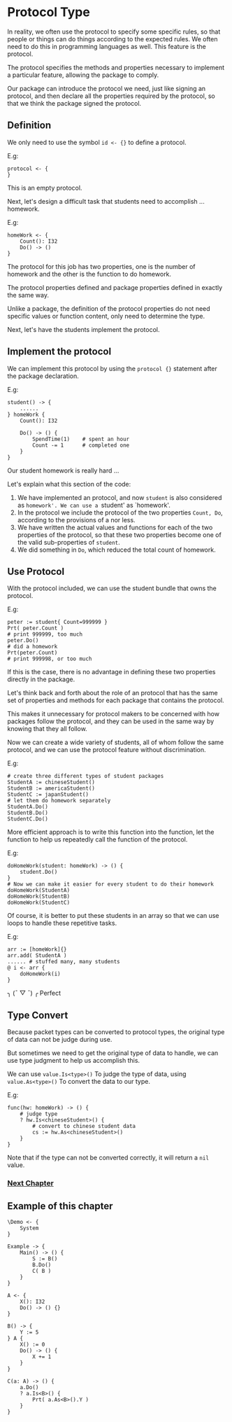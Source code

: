 # Protocol Type
In reality, we often use the protocol to specify some specific rules, so that people or things can do things according to the expected rules.
We often need to do this in programming languages as well. This feature is the protocol.

The protocol specifies the methods and properties necessary to implement a particular feature, allowing the package to comply.

Our package can introduce the protocol we need, just like signing an protocol, and then declare all the properties required by the protocol, so that we think the package signed the protocol.
## Definition
We only need to use the symbol `id <- {}` to define a protocol.

E.g:
```
protocol <- {
}
```
This is an empty protocol.

Next, let's design a difficult task that students need to accomplish ... homework.

E.g:
```
homeWork <- {
    Count(): I32
    Do() -> ()
}
```
The protocol for this job has two properties, one is the number of homework and the other is the function to do homework.

The protocol properties defined and package properties defined in exactly the same way.

Unlike a package, the definition of the protocol properties do not need specific values or function content, only need to determine the type.

Next, let's have the students implement the protocol.
## Implement the protocol
We can implement this protocol by using the `protocol {}` statement after the package declaration.

E.g:
```
student() -> {
    ......
} homeWork {
    Count(): I32

    Do() -> () {
        SpendTime(1)    # spent an hour
        Count -= 1      # completed one
    }
}
```
Our student homework is really hard ...

Let's explain what this section of the code:
1. We have implemented an protocol, and now `student` is also considered as `homework'. We can use a `student' as `homework'.
1. In the protocol we include the protocol of the two properties `Count, Do`, according to the provisions of a nor less.
1. We have written the actual values ​​and functions for each of the two properties of the protocol, so that these two properties become one of the valid sub-properties of `student`.
1. We did something in `Do`, which reduced the total count of homework.

## Use Protocol
With the protocol included, we can use the student bundle that owns the protocol.

E.g:
```
peter := student{ Count=999999 }
Prt( peter.Count )
# print 999999, too much
peter.Do()
# did a homework
Prt(peter.Count)
# print 999998, or too much
```
If this is the case, there is no advantage in defining these two properties directly in the package.

Let's think back and forth about the role of an protocol that has the same set of properties and methods for each package that contains the protocol.

This makes it unnecessary for protocol makers to be concerned with how packages follow the protocol, and they can be used in the same way by knowing that they all follow.

Now we can create a wide variety of students, all of whom follow the same protocol, and we can use the protocol feature without discrimination.

E.g:
```
# create three different types of student packages
StudentA := chineseStudent()
StudentB := americaStudent()
StudentC := japanStudent()
# let them do homework separately
StudentA.Do()
StudentB.Do()
StudentC.Do()
```
More efficient approach is to write this function into the function, let the function to help us repeatedly call the function of the protocol.

E.g:
```
doHomeWork(student: homeWork) -> () {
    student.Do()
}
# Now we can make it easier for every student to do their homework
doHomeWork(StudentA)
doHomeWork(StudentB)
doHomeWork(StudentC)
```
Of course, it is better to put these students in an array so that we can use loops to handle these repetitive tasks.

E.g:
```
arr := [homeWork]{}
arr.add( StudentA )
...... # stuffed many, many students
@ i <- arr {
    doHomeWork(i)
}
```
╮ (¯ ▽ ¯) ╭
Perfect

## Type Convert
Because packet types can be converted to protocol types, the original type of data can not be judge during use.

But sometimes we need to get the original type of data to handle, we can use type judgment to help us accomplish this.

We can use `value.Is<type>()` To judge the type of data, using `value.As<type>()` To convert the data to our type.

E.g:
```
func(hw: homeWork) -> () {
    # judge type
    ? hw.Is<chineseStudent>() {
        # convert to chinese student data
        cs := hw.As<chineseStudent>()
    }
}
```
Note that if the type can not be converted correctly, it will return a `nil` value.

### [Next Chapter](enumeration-type.md)

## Example of this chapter
```
\Demo <- {
    System
}

Example -> {
    Main() -> () {
        S := B()
        B.Do()
        C( B )
    }
}

A <- {
    X(): I32
    Do() -> () {}
}

B() -> {
    Y := 5
} A {
    X() := 0
    Do() -> () {
        X += 1
    }
}

C(a: A) -> () {
    a.Do()
    ? a.Is<B>() {
        Prt( a.As<B>().Y )
    }
}
```